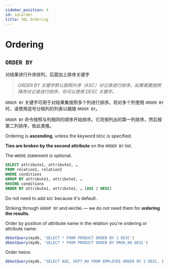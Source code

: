 ```yaml
---
sidebar_position: 4
id: sqlorder
title: SQL Ordering
---
```



# Ordering

## `ORDER BY` 

对结果进行升序排列，后面加上排序关键字

>  *ORDER BY 关键字默认按照升序（ASC）对记录进行排序。如果需要按照降序对记录进行排序，你可以使用 DESC 关键字。*

`ORDER BY` 关键字可用于对结果集按照多个列进行排序。将对多个列使用 `ORDER BY` 时，请使用逗号分隔列的列表以跟随 `ORDER BY`。

`ORDER BY` 命令按照与列相同的顺序开始排序。它将按列出的第一列排序，然后按第二列排序，依此类推。

Ordering is **ascending**, unless the keyword `DESC` is specified.

**Ties are broken by the second attribute** on the `ORDER BY` list.

The `WHERE` statement is optional.

```sql
SELECT attribute1, attribute2, … 
FROM relation1, relation2 
WHERE conditions 
GROUP BY attribute1, attribute2, … 
HAVING conditions
ORDER BY attribute1, attribute2, … [ASC | DESC]
```

Do not need to add `ASC` because it's default.

Striking through `GROUP BY` and `HAVING` — we do not need them for **ordering the results**.

Order by position of attribute name in the relation you're ordering or attribute name:

```r
dbGetQuery(mydb, 'SELECT * FROM PRODUCT ORDER BY 1 DESC')
dbGetQuery(mydb, 'SELECT * FROM PRODUCT ORDER BY PROD_NO DESC')
```

Order twice:

```r
dbGetQuery(mydb, 'SELECT AGE, DEPT_NO FROM EMPLOYEE ORDER BY 2 DESC, 1 DESC')
```



